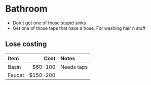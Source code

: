 # Bathroom

- Don't get one of those stupid sinks
- Get one of those taps that have a hose. For washing hair n stuff



## Lose costing


|Item|Cost|Notes|
|:-|-:|:-
|Basin|$60-100|Needs taps|
|Faucet|$150-200||